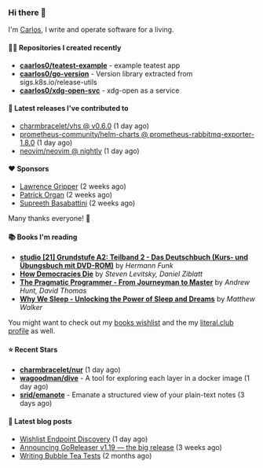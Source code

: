 ### Hi there 👋

I'm [Carlos](https://caarlos0.dev), I write and operate software for a living.

#### 👨‍💻 Repositories I created recently
- **[caarlos0/teatest-example](https://github.com/caarlos0/teatest-example)** - example teatest app
- **[caarlos0/go-version](https://github.com/caarlos0/go-version)** - Version library extracted from sigs.k8s.io/release-utils
- **[caarlos0/xdg-open-svc](https://github.com/caarlos0/xdg-open-svc)** - xdg-open as a service

#### 🚀 Latest releases I've contributed to


- [charmbracelet/vhs @ v0.6.0](https://github.com/charmbracelet/vhs/releases/tag/v0.6.0) (1 day ago)
- [prometheus-community/helm-charts @ prometheus-rabbitmq-exporter-1.8.0](https://github.com/prometheus-community/helm-charts/releases/tag/prometheus-rabbitmq-exporter-1.8.0) (1 day ago)
- [neovim/neovim @ nightly](https://github.com/neovim/neovim/releases/tag/nightly) (1 day ago)

#### ❤️ Sponsors
- [Lawrence Gripper](https://github.com/lawrencegripper) (2 weeks ago)
- [Patrick Organ](https://github.com/patinthehat) (2 weeks ago)
- [Supreeth Basabattini](https://github.com/supreeth7) (2 weeks ago)

Many thanks everyone! 🙏

#### 📚 Books I'm reading
- **[studio [21] Grundstufe A2: Teilband 2 - Das Deutschbuch (Kurs- und Übungsbuch mit DVD-ROM)](https://literal.club/caarlos0/book/hermann-funk-studio-21-grundstufe-a2-teilband-2-das-deutschbuch-kurs-und-ubungsbuch-mit-dvd-rom-9zuoy)** by _Hermann Funk_
- **[How Democracies Die](https://literal.club/caarlos0/book/how-democracies-die-5395k)** by _Steven Levitsky, Daniel Ziblatt_
- **[The Pragmatic Programmer - From Journeyman to Master](https://literal.club/caarlos0/book/andrew-hunt-david-thomas-the-pragmatic-programmer-7eoqj)** by _Andrew Hunt, David Thomas_
- **[Why We Sleep - Unlocking the Power of Sleep and Dreams](https://literal.club/caarlos0/book/why-we-sleep-nq5c9)** by _Matthew Walker_

You might want to check out my [books
wishlist](https://www.amazon.com.br/hz/wishlist/ls/EB8P7VS717SV) and the my
[literal.club profile](https://literal.club/caarlos0) as well.

#### ⭐ Recent Stars
- **[charmbracelet/nur](https://github.com/charmbracelet/nur)** (1 day ago)
- **[wagoodman/dive](https://github.com/wagoodman/dive)** - A tool for exploring each layer in a docker image (1 day ago)
- **[srid/emanote](https://github.com/srid/emanote)** - Emanate a structured view of your plain-text notes (3 days ago)

#### 📄 Latest blog posts
- [Wishlist Endpoint Discovery](https://carlosbecker.com/posts/wishlist-sd/) (1 day ago)
- [Announcing GoReleaser v1.19 — the big release](https://carlosbecker.com/posts/goreleaser-v1.19/) (3 weeks ago)
- [Writing Bubble Tea Tests](https://carlosbecker.com/posts/teatest/) (2 months ago)
